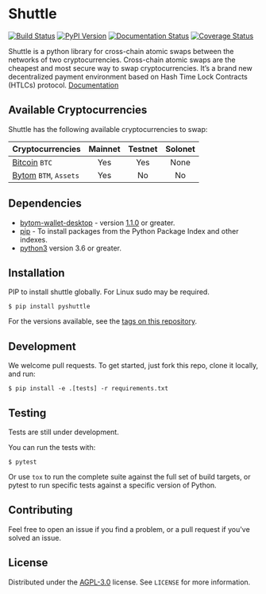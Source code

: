 # Shuttle

[![Build Status](https://travis-ci.org/meherett/shuttle.svg?branch=master)](https://travis-ci.org/meherett/shuttle?branch=master)
[![PyPI Version](https://img.shields.io/pypi/v/pyshuttle.svg?color=blue)](https://pypi.org/project/pyshuttle)
[![Documentation Status](https://readthedocs.org/projects/shuttle/badge/?version=latest)](https://shuttle.readthedocs.io/en/latest/?badge=latest)
[![Coverage Status](https://coveralls.io/repos/github/meherett/shuttle/badge.svg?branch=master)](https://coveralls.io/github/meherett/shuttle?branch=master)

Shuttle is a python library for cross-chain atomic swaps between the networks of two cryptocurrencies. Cross-chain atomic swaps are the cheapest and most secure way to swap cryptocurrencies. It’s a brand new decentralized payment environment based on Hash Time Lock Contracts (HTLCs) protocol. [Documentation](https://shuttle.readthedocs.io)

## Available Cryptocurrencies

Shuttle has the following available cryptocurrencies to swap:

| Cryptocurrencies                                        | Mainnet | Testnet | Solonet | 
| ------------------------------------------------------- | :-----: | :-----: | :-----: |
| [Bitcoin](https://github.com/bitcoin/bitcoin) `BTC`     | Yes     | Yes     | None    |
| [Bytom](https://github.com/bytom/bytom) `BTM`, `Assets` | Yes     | No      | No      |

## Dependencies

* [bytom-wallet-desktop](https://bytom.io/en/wallet/) - version [1.1.0](https://github.com/Bytom/bytom/releases/tag/v1.1.0) or greater.
* [pip](https://pypi.org/project/pip/) - To install packages from the Python Package Index and other indexes.
* [python3](https://www.python.org/downloads/release/python-368/) version 3.6 or greater.

## Installation

PIP to install shuttle globally. For Linux sudo may be required.

```
$ pip install pyshuttle
```

For the versions available, see the [tags on this repository](https://github.com/meherett/shuttle/tags).

## Development

We welcome pull requests. To get started, just fork this repo, clone it locally, and run:

```
$ pip install -e .[tests] -r requirements.txt
```

## Testing

Tests are still under development.

You can run the tests with:

```
$ pytest
```

Or use `tox` to run the complete suite against the full set of build targets, or pytest to run specific 
tests against a specific version of Python.

## Contributing

Feel free to open an issue if you find a problem, or a pull request if you've solved an issue.

## License

Distributed under the [AGPL-3.0](https://github.com/meherett/shuttle/blob/master/LICENSE) license. See ``LICENSE`` for more information.
